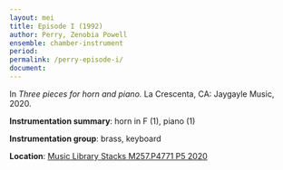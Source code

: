 ```yaml
---
layout: mei
title: Episode I (1992) 
author: Perry, Zenobia Powell 
ensemble: chamber-instrument
period:
permalink: /perry-episode-i/
document: 
---
```


In *Three pieces for horn and piano.* La Crescenta, CA: Jaygayle Music, 2020.

**Instrumentation summary**: horn in F (1), piano (1)

**Instrumentation group**: brass, keyboard

**Location**: <a href="https://tufts.primo.exlibrisgroup.com/permalink/01TUN_INST/1kc9gia/alma991018616872703851" target="_blank">Music Library Stacks M257.P4771 P5 2020</a>